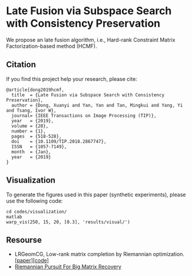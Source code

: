 # Late Fusion via Subspace Search with Consistency Preservation

We propose an late fusion algorithm, i.e., Hard-rank Constraint Matrix Factorization-based method (HCMF).

## Citation
If you find this project help your research, please cite:
```
@article{dong2019hcmf,
  title  = {Late Fusion via Subspace Search with Consistency Preservation},
  author = {Dong, Xuanyi and Yan, Yan and Tan, Mingkui and Yang, Yi and Tsang, Ivor W},
  journal= {IEEE Transactions on Image Processing (TIP)},
  year   = {2019}, 
  volume = {28}, 
  number = {1}, 
  pages  = {518-528},
  doi    = {10.1109/TIP.2018.2867747}, 
  ISSN   = {1057-7149},
  month  = {Jan},
  year   = {2019}
}
```

## Visualization
To generate the figures used in this paper (synthetic experiments), please use the following code:
```
cd codes/visualization/
matlab
warp_vis(250, 15, 20, [0.3], 'results/visual/')
```


## Resourse
- LRGeomCG, Low-rank matrix completion by Riemannian optimization. [\[paper\]](http://www.unige.ch/math/vandereycken/bibtexbrowser.php?key=Vandereycken_2013&bib=my_pubs.bib)[\[code\]](http://www.unige.ch/math/vandereycken/software/RiemannianMatrixCompletion_31Jun2014.zip)
- [Riemannian Pursuit For Big Matrix Recovery](http://www.tanmingkui.com/uploads/2/9/6/5/29654919/rp_to_pub.rar)

